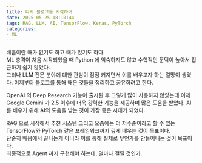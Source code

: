 ```yaml
---
title: 다시 블로그를 시작하며
date: 2025-05-25 18:10:44
tags: RAG, LLM, AI, TensorFlow, Keras, PyTorch
categories:
- ML
---
```


배움이란 때가 없기도 하고 때가 있기도 하다.  
ML 충격이 처음 시작되었을 때 Python 에 익숙하지도 않고 수학적인 문턱이 높아서 접근하기 쉽지 않았다.  
그러나 LLM 전문 분야에 대한 관심이 점점 커지면서 이를 배우고자 하는 열망이 생겼다.
이제부터 블로그를 통해 배운 것들을 정리하고 공유하려고 한다.

OpenAI 의 Deep Research 기능이 출시된 후 그렇게 많이 사용하지 않았는데 이제 Google Gemini 가 2.5 이후에 더욱 강력한 기능을 제공하며 많은 도움을 받았다.
AI 를 배우기 위해 AI의 도움을 받는 것이 가장 좋은 시대가 되었다.

RAG 으로 시작해서 추천 시스템 그리고 요즘에는 더 저수준이라고 할 수 있는 TensorFlow와 PyTorch 같은 프레임워크까지 깊게 배우는 것이 목표이다.  
단순히 배움에서 끝나는게 아니라 이를 통해 실제로 무언가를 만들어내는 것이 목표이다.  
최종적으로 Agent 까지 구현해야 하는데, 얼마나 걸릴 것인가.